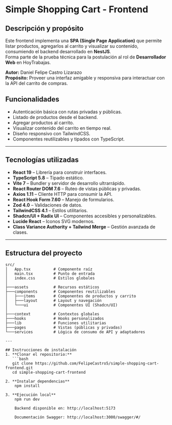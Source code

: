 # Simple Shopping Cart - Frontend

## Descripción y propósito
Este frontend implementa una **SPA (Single Page Application)** que permite listar productos, agregarlos al carrito y visualizar su contenido, consumiendo el backend desarrollado en **NestJS**.  
Forma parte de la prueba técnica para la postulación al rol de **Desarrollador Web** en HoyTrabajas.

**Autor:** Daniel Felipe Castro Lizarazo  
**Propósito:** Proveer una interfaz amigable y responsiva para interactuar con la API del carrito de compras.

## Funcionalidades
- Autenticación básica con rutas privadas y públicas.
- Listado de productos desde el backend.
- Agregar productos al carrito.
- Visualizar contenido del carrito en tiempo real.
- Diseño responsivo con TailwindCSS.
- Componentes reutilizables y tipados con TypeScript.

---

## Tecnologías utilizadas
- **React 19** – Librería para construir interfaces.
- **TypeScript 5.8** – Tipado estático.
- **Vite 7** – Bundler y servidor de desarrollo ultrarrápido.
- **React Router DOM 7.6** – Ruteo de vistas públicas y privadas.
- **Axios 1.11** – Cliente HTTP para consumir la API.
- **React Hook Form 7.60** – Manejo de formularios.
- **Zod 4.0** – Validaciones de datos.
- **TailwindCSS 4.1** – Estilos utilitarios.
- **Shadcn/UI + Radix UI** – Componentes accesibles y personalizables.
- **Lucide React** – Iconos SVG modernos.
- **Class Variance Authority + Tailwind Merge** – Gestión avanzada de clases.

---

## Estructura del proyecto

```plaintext
src/
│   App.tsx          # Componente raíz
│   main.tsx         # Punto de entrada
│   index.css        # Estilos globales
│
├───assets           # Recursos estáticos
├───components       # Componentes reutilizables
│   ├───items        # Componentes de productos y carrito
│   ├───layout       # Layout y navegación
│   └───ui           # Componentes UI (Shadcn/UI)
│
├───context          # Contextos globales
├───hooks            # Hooks personalizados
├───lib              # Funciones utilitarias
├───pages            # Vistas (públicas y privadas)
└───services         # Lógica de consumo de API y adaptadores

---

## Instrucciones de instalación
1. **Clonar el repositorio:**
   ```bash
   git clone https://github.com/FelipeCastro5/simple-shopping-cart-frontend.git
   cd simple-shopping-cart-frontend

2. **Instalar dependencias**
    npm install

3. **Ejecución local**
    npm run dev

    Backend disponible en: http://localhost:5173
  
    Documentación Swagger: http://localhost:3000/swagger/#/